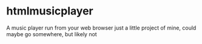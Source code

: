 # htmlmusicplayer
A music player run from your web browser
just a little project of mine, could maybe go somewhere, but likely not